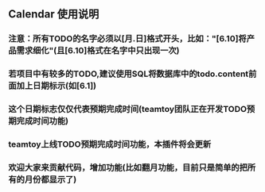 ## Calendar 使用说明

### 注意：所有TODO的名字必须以[月.日]格式开头，比如："[6.10]将产品需求细化"(且[6.10]格式在名字中只出现一次)

### 若项目中有较多的TODO,建议使用SQL将数据库中的todo.content前面加上日期标示(如[6.1])

### 这个日期标志仅仅代表预期完成时间(teamtoy团队正在开发TODO预期完成时间功能)

### teamtoy上线TODO预期完成时间功能，本插件将会更新

### 欢迎大家来贡献代码，增加功能(比如翻月功能，目前只是简单的把所有的月份都显示了)

